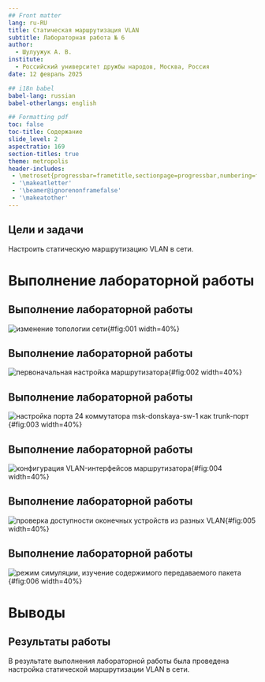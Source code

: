 ```yaml
---
## Front matter
lang: ru-RU
title: Статическая маршрутизация VLAN
subtitle: Лабораторная работа № 6
author:
  - Шулуужук А. В.
institute:
  - Российский университет дружбы народов, Москва, Россия
date: 12 февраль 2025

## i18n babel
babel-lang: russian
babel-otherlangs: english

## Formatting pdf
toc: false
toc-title: Содержание
slide_level: 2
aspectratio: 169
section-titles: true
theme: metropolis
header-includes:
 - \metroset{progressbar=frametitle,sectionpage=progressbar,numbering=fraction}
 - '\makeatletter'
 - '\beamer@ignorenonframefalse'
 - '\makeatother'
---
```


## Цели и задачи

Настроить статическую маршрутизацию VLAN в сети.

# Выполнение лабораторной работы

## Выполнение лабораторной работы

![изменение топологии сети](image/1.png){#fig:001 width=40%}

## Выполнение лабораторной работы

![первоначальная настройка маршрутизатора](image/2.png){#fig:002 width=40%}

## Выполнение лабораторной работы

![настройка порта 24 коммутатора msk-donskaya-sw-1 как trunk-порт](image/3.png){#fig:003 width=40%}

## Выполнение лабораторной работы

![конфигурация VLAN-интерфейсов маршрутизатора](image/4.png){#fig:004 width=40%}

## Выполнение лабораторной работы

![проверка доступности оконечных устройств из разных VLAN](image/5.png){#fig:005 width=40%}

## Выполнение лабораторной работы

![режим симуляции, изучение содержимого передаваемого пакета](image/6.png){#fig:006 width=40%}

# Выводы

## Результаты работы

В результате выполнения лабораторной работы была проведена настройка статической маршрутизации VLAN в сети.
